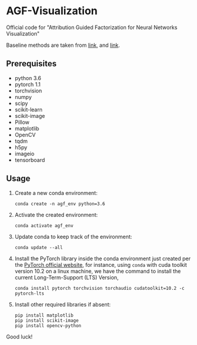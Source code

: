 # AGF-Visualization

Official code for "Attribution Guided Factorization for Neural Networks Visualization" 

Baseline methods are taken from [link](https://github.com/utkuozbulak/pytorch-cnn-visualizations), and [link](https://github.com/idiap/fullgrad-saliency).

## Prerequisites

- python 3.6
- pytorch 1.1
- torchvision
- numpy
- scipy
- scikit-learn
- scikit-image
- Pillow
- matplotlib
- OpenCV
- tqdm
- h5py
- imageio
- tensorboard

## Usage

1. Create a new conda environment:

   `conda create -n agf_env python=3.6`

2. Activate the created environment:

    `conda activate agf_env`

3. Update conda to keep track of the environment:

    `conda update --all`

4. Install the PyTorch library inside the conda environment just created per the [PyTorch official website](https://pytorch.org/get-started/locally/), for instance, using `conda` with cuda toolkit version 10.2 on a linux machine, we have the command to install the current Long-Term-Support (LTS) Version,

    `conda install pytorch torchvision torchaudio cudatoolkit=10.2 -c pytorch-lts`

5. Install other required libraries if absent:

    ```shell
    pip install matplotlib
    pip install scikit-image
    pip install opencv-python
    ```

Good luck!
